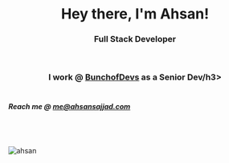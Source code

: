 <h1 align="center">Hey there, I'm Ahsan!</h1>
<h3 align="center">Full Stack Developer</h3>
<br />
<h3 align="center">I work @ <a href="https://bunchofdevs.com/" target="_blank">BunchofDevs</a> as a Senior Dev/h3>
<br /><br />
<h5>Reach me @ <a href="mailto:me@ahsansajjad.com">me@ahsansajjad.com</a></h5>
<br /><br />
<p align="left"> <img src="https://komarev.com/ghpvc/?username=ahsanic&label=Profile%20views&color=0e75b6&style=flat" alt="ahsan" /> </p>
